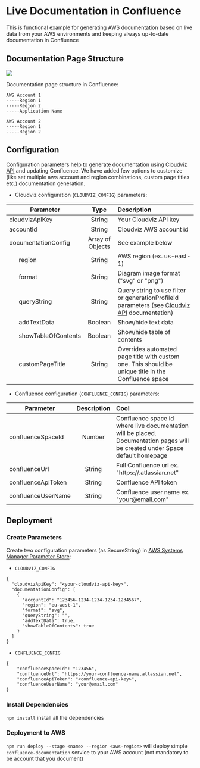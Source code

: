 # Live Documentation in Confluence
This is functional example for generating AWS documentation based on live data from your AWS environments and keeping always up-to-date documentation in Confluence

## Documentation Page Structure
  
![](img/confluence-aws-documentation.gif)
  
Documentation page structure in Confluence:
```
AWS Account 1  
-----Region 1  
-----Region 2
-----Application Name
  
AWS Account 2  
-----Region 1  
-----Region 2  
```

## Configuration
Configuration parameters help to generate documentation using [Cloudviz API](https://cloudviz.io/developers) and updating Confluence. We have added few options to customize (like set multiple aws account and region combinations, custom page titles etc.) documentation generation.
- Cloudviz configuration (`CLOUDVIZ_CONFIG`) parameters:

| Parameter             | Type   | Description  |
| -------------         |:-------------:|:----- |
| cloudvizApiKey        | String  |    Your Cloudviz API key |
| accountId             | String  |   Cloudviz AWS account id     |
| documentationConfig     | Array of Objects  | See example below     |
| &nbsp;&nbsp;&nbsp;&nbsp;&nbsp;&nbsp;region                | String |    AWS region (ex. us-east-1)  |
| &nbsp;&nbsp;&nbsp;&nbsp;&nbsp;&nbsp;format                | String |   Diagram image format ("svg" or "png")|
| &nbsp;&nbsp;&nbsp;&nbsp;&nbsp;&nbsp;queryString           | String |   Query string to use filter or generationProfileId parameters (see [Cloudviz API](https://cloudviz.io/developers) documentation) |
| &nbsp;&nbsp;&nbsp;&nbsp;&nbsp;&nbsp;addTextData           |  Boolean     |  Show/hide text data |
| &nbsp;&nbsp;&nbsp;&nbsp;&nbsp;&nbsp;showTableOfContents   | Boolean  |    Show/hide table of contents|
| &nbsp;&nbsp;&nbsp;&nbsp;&nbsp;&nbsp;customPageTitle  | String  |   Overrides automated page title with custom one. This should be unique title in the Confluence space |
  
- Confluence configuration (`CONFLUENCE_CONFIG`) parameters:
  
| Parameter             | Description   | Cool  |
| -------------         |:-------------:|:-----|
| confluenceSpaceId        | Number | Confluence space id where live documentation will be placed. Documentation pages will be created under Space default homepage |
| confluenceUrl             | String     | Full Confluence url ex. "https://<your-confluence-name>.atlassian.net" |
| confluenceApiToken                | String  |  Confluence API token |
| confluenceUserName                | String     | Confluence user name ex. "your@email.com"  |


## Deployment

### Create Parameters
Create two configuration parameters (as SecureString) in [AWS Systems Manager Parameter Store](https://eu-west-1.console.aws.amazon.com/systems-manager/parameters):

- `CLOUDVIZ_CONFIG`
```
{
  "cloudvizApiKey": "<your-cloudviz-api-key>",
  "documentationConfig": [
    {
      "accountId": "123456-1234-1234-1234-1234567",
      "region": "eu-west-1",
      "format": "svg",
      "queryString": "",
      "addTextData": true,
      "showTableOfContents": true
    }
  ]
}
```

- `CONFLUENCE_CONFIG`
```
{
    "confluenceSpaceId": "123456",
    "confluenceUrl": "https://your-confluence-name.atlassian.net",
    "confluenceApiToken": "<confluence-api-key>",
    "confluenceUserName": "your@email.com" 
}
```

### Install Dependencies

`npm install` install all the dependencies

### Deployment to AWS

`npm run deploy --stage <name> --region <aws-region>` will deploy simple `confluence-documentation` service to your AWS account (not mandatory to be account that you document)